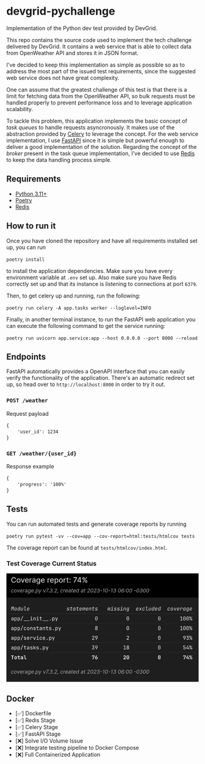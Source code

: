 # devgrid-pychallenge
Implementation of the Python dev test provided by DevGrid.

This repo contains the source code used to implement the tech challenge delivered by DevGrid. It contains a web service that is able to collect data from OpenWeather API and stores it in JSON format.

I've decided to keep this implementation as simple as possible so as to address the most part of the issued test requirements, since the suggested web service does not have great complexity.

One can assume that the greatest challenge of this test is that there is a limit for fetching data from the OpenWeather API, so bulk requests must be handled properly to prevent performance loss and to leverage application scalability.

To tackle this problem, this application implements the basic concept of *task queues* to handle requests asyncronously. It makes use of the abstraction provided by [Celery](https://docs.celeryq.dev/en/stable/getting-started/introduction.html) to leverage the concept. For the web service implementation, I use [FastAPI](https://fastapi.tiangolo.com) since it is simple but powerful enough to deliver a good implementation of the solution. Regarding the concept of the *broker* present in the task queue implementation, I've decided to use [Redis](https://redis.io) to keep the data handling process simple. 

## Requirements
 - [Python 3.11+](https://www.python.org/downloads/release/python-3110)
 - [Poetry](https://python-poetry.org)
 - [Redis](https://redis.io)

## How to run it

Once you have cloned the repository and have all requirements installed set up, you can run

`poetry install`

to install the application dependencies. Make sure you have every environment variable at `.env` set up. Also make sure you have Redis correctly set up and that its instance is listening to connections at port `6379`.

Then, to get celery up and running, run the following:

`poetry run celery -A app.tasks worker --loglevel=INFO`

Finally, in another terminal instance, to run the FastAPI web application you can execute the following command to get the service running:

`poetry run uvicorn app.service:app --host 0.0.0.0 --port 8000 --reload`


## Endpoints

FastAPI automatically provides a OpenAPI interface that you can easily verify the functionality of the application. There's an automatic redirect set up, so head over to `http://localhost:8000` in order to try it out.

### `POST /weather`
Request payload
```
{
    'user_id': 1234
}
```

### `GET /weather/{user_id}`

Response example
```
{
    'progress': '100%'
}
```

## Tests

You can run automated tests and generate coverage reports by running

`poetry run pytest -vv --cov=app --cov-report=html:tests/htmlcov tests`

The coverage report can be found at `tests/htmlcov/index.html`.

### Test Coverage Current Status

![](img/test_coverage.jpeg)

## Docker

- [✅] Dockerfile
- [✅] Redis Stage
- [✅] Celery Stage
- [✅] FastAPI Stage
- [❌] Solve I/O Volume Issue
- [❌] Integrate testing pipeline to Docker Compose
- [❌] Full Containerized Application
